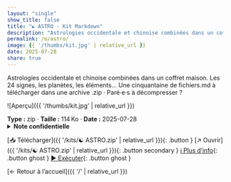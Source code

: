 ```yaml
---
layout: "single"
show_title: false
title: "☯ ASTRO - Kit Markdown"
description: "Astrologies occidentale et chinoise combinées dans un coffret maison. Les 24 signes, les planètes, les éléments... Une cinquantaine de fichiers.md à télécharger dans une archive .zip · Paré·e·s à décompresser ?"
permalink: /o/astro/
image: {{ '/thumbs/kit.jpg' | relative_url }}
date: 2025-07-28
share: true
---
```



Astrologies occidentale et chinoise combinées dans un coffret maison. Les 24 signes, les planètes, les éléments... Une cinquantaine de fichiers.md à télécharger dans une archive .zip · Paré·e·s à décompresser ?

![Aperçu]({{ '/thumbs/kit.jpg' | relative_url }})

<div class="info-box"><strong>Type :</strong> zip · <strong>Taille :</strong> 114 Ko · <strong>Date :</strong> 2025-07-28</div>

<details class="notice notice--warning"><summary><strong>Note confidentielle</strong></summary><p>Mot de passe : batman1234</p></details>

[📥 Télécharger]({{ '/kits/☯ ASTRO.zip' | relative_url }}){: .button }
[↗ Ouvrir]({{ '/kits/☯ ASTRO.zip' | relative_url }}){: .button secondary }
[ℹ️ Plus d’info](https://publish.obsidian.md/ouaisfieu/%E2%96%B6+NOS+KITS+%E2%97%80/Kits){: .button ghost }
[▶️ Exécuter](https://publish.obsidian.md/ouaisfieu/%E2%96%B6+NOS+KITS+%E2%97%80/Kits){: .button ghost }

[← Retour à l’accueil]({{ '/' | relative_url }})
